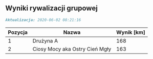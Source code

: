 ## Wyniki rywalizacji grupowej

```markdown
Aktualizacja: 2020-06-02 08:21:16
```

Pozycja | Nazwa | Wynik [km] |
------------ | -------------  | -------------
 1 |Drużyna A | 168 
 2 |Ciosy Mocy aka Ostry Cień Mgły | 163